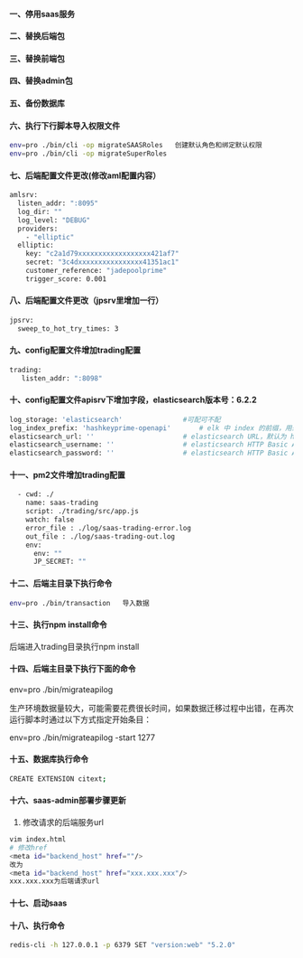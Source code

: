 #### 一、停用saas服务
#### 二、替换后端包
#### 三、替换前端包
#### 四、替换admin包
#### 五、备份数据库
#### 六、执行下行脚本导入权限文件
```bash
env=pro ./bin/cli -op migrateSAASRoles   创建默认角色和绑定默认权限
env=pro ./bin/cli -op migrateSuperRoles
```

#### 七、后端配置文件更改(修改aml配置内容）
```bash
amlsrv:
  listen_addr: ":8095"
  log_dir: ""
  log_level: "DEBUG"
  providers:
    - "elliptic"
  elliptic:
    key: "c2a1d79xxxxxxxxxxxxxxxxxx421af7"
    secret: "3c4dxxxxxxxxxxxxxxxx41351ac1"
    customer_reference: "jadepoolprime"
    trigger_score: 0.001
```
    
#### 八、后端配置文件更改（jpsrv里增加一行）
```bash
jpsrv:
  sweep_to_hot_try_times: 3
```
#### 九、config配置文件增加trading配置
```bash
trading:
   listen_addr: ":8098"
```

#### 十、config配置文件apisrv下增加字段，elasticsearch版本号：6.2.2
```bash
log_storage: 'elasticsearch'               #可配可不配
log_index_prefix: 'hashkeyprime-openapi'       # elk 中 index 的前缀，用来区分业务
elasticsearch_url: ''                      # elasticsearch URL，默认为 http://127.0.0.1:9200
elasticsearch_username: ''                 # elasticsearch HTTP Basic Auth credentials username
elasticsearch_password: ''                 # elasticsearch HTTP Basic Auth credentials password
```
#### 十一、pm2文件增加trading配置
```bash
  - cwd: ./
    name: saas-trading
    script: ./trading/src/app.js
    watch: false
    error_file : ./log/saas-trading-error.log
    out_file : ./log/saas-trading-out.log
    env:
      env: ""
      JP_SECRET: ""
```
#### 十二、后端主目录下执行命令
```bash
env=pro ./bin/transaction   导入数据
```
####  十三、执行npm install命令
后端进入trading目录执行npm install
#### 十四、后端主目录下执行下面的命令
env=pro ./bin/migrateapilog


 生产环境数据量较大，可能需要花费很长时间，如果数据迁移过程中出错，在再次运行脚本时通过以下方式指定开始条目：

env=pro ./bin/migrateapilog -start 1277
#### 十五、数据库执行命令
```bash
CREATE EXTENSION citext;
```
 #### 十六、saas-admin部署步骤更新

1. 修改请求的后端服务url
```bash
vim index.html
# 修改href
<meta id="backend_host" href=""/>
改为
<meta id="backend_host" href="xxx.xxx.xxx"/>
xxx.xxx.xxx为后端请求url
```

#### 十七、启动saas
#### 十八、执行命令
 ```bash
 redis-cli -h 127.0.0.1 -p 6379 SET "version:web" "5.2.0"
 ```
